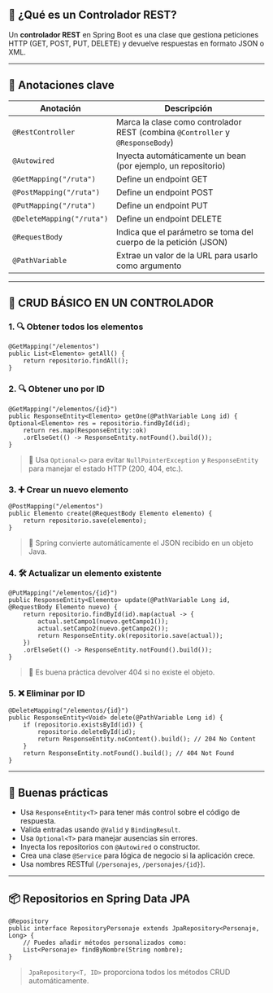 ## 🧩 ¿Qué es un Controlador REST?

Un **controlador REST** en Spring Boot es una clase que gestiona peticiones HTTP (GET, POST, PUT, DELETE) y devuelve respuestas en formato JSON o XML.

---

## 🧱 Anotaciones clave

|Anotación|Descripción|
|---|---|
|`@RestController`|Marca la clase como controlador REST (combina `@Controller` y `@ResponseBody`)|
|`@Autowired`|Inyecta automáticamente un bean (por ejemplo, un repositorio)|
|`@GetMapping("/ruta")`|Define un endpoint GET|
|`@PostMapping("/ruta")`|Define un endpoint POST|
|`@PutMapping("/ruta")`|Define un endpoint PUT|
|`@DeleteMapping("/ruta")`|Define un endpoint DELETE|
|`@RequestBody`|Indica que el parámetro se toma del cuerpo de la petición (JSON)|
|`@PathVariable`|Extrae un valor de la URL para usarlo como argumento|

---

## 🧪 CRUD BÁSICO EN UN CONTROLADOR

### 1. 🔍 Obtener todos los elementos

```
@GetMapping("/elementos") 
public List<Elemento> getAll() {     
	return repositorio.findAll(); 
}
```

### 2. 🔍 Obtener uno por ID

```
@GetMapping("/elementos/{id}") 
public ResponseEntity<Elemento> getOne(@PathVariable Long id) {     Optional<Elemento> res = repositorio.findById(id);     
	return res.map(ResponseEntity::ok)               
	.orElseGet(() -> ResponseEntity.notFound().build()); 
}
```

> 🧠 Usa `Optional<>` para evitar `NullPointerException` y `ResponseEntity` para manejar el estado HTTP (200, 404, etc.).

### 3. ➕ Crear un nuevo elemento

```
@PostMapping("/elementos") 
public Elemento create(@RequestBody Elemento elemento) {     
	return repositorio.save(elemento); 
}
```
> 🧠 Spring convierte automáticamente el JSON recibido en un objeto Java.

### 4. 🛠️ Actualizar un elemento existente

```
@PutMapping("/elementos/{id}") 
public ResponseEntity<Elemento> update(@PathVariable Long id, @RequestBody Elemento nuevo) {     
	return repositorio.findById(id).map(actual -> {         
		actual.setCampo1(nuevo.getCampo1());         
		actual.setCampo2(nuevo.getCampo2());         
		return ResponseEntity.ok(repositorio.save(actual));     
	})
	.orElseGet(() -> ResponseEntity.notFound().build()); 
}
```

> 🧠 Es buena práctica devolver 404 si no existe el objeto.

### 5. ❌ Eliminar por ID

```
@DeleteMapping("/elementos/{id}") 
public ResponseEntity<Void> delete(@PathVariable Long id) {     
	if (repositorio.existsById(id)) {         
		repositorio.deleteById(id);         
		return ResponseEntity.noContent().build(); // 204 No Content     
	}     
	return ResponseEntity.notFound().build(); // 404 Not Found 
}
```
---

## 🧰 Buenas prácticas

- Usa `ResponseEntity<T>` para tener más control sobre el código de respuesta.
- Valida entradas usando `@Valid` y `BindingResult`.
- Usa `Optional<T>` para manejar ausencias sin errores.
- Inyecta los repositorios con `@Autowired` o constructor.
- Crea una clase `@Service` para lógica de negocio si la aplicación crece.
- Usa nombres RESTful (`/personajes`, `/personajes/{id}`).

---

## 📦 Repositorios en Spring Data JPA

```
@Repository 
public interface RepositoryPersonaje extends JpaRepository<Personaje, Long> { 
	// Puedes añadir métodos personalizados como:     
	List<Personaje> findByNombre(String nombre); 
}
```
> `JpaRepository<T, ID>` proporciona todos los métodos CRUD automáticamente.